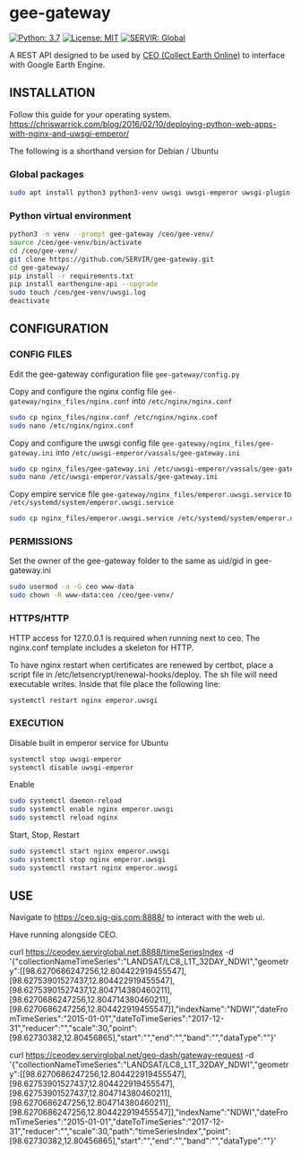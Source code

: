 # gee-gateway

[![Python: 3.7](https://img.shields.io/badge/python-3.7-blue.svg)](https://www.python.org/)
[![License: MIT](https://img.shields.io/badge/License-MIT-yellow.svg)](https://opensource.org/licenses/MIT)
[![SERVIR: Global](https://img.shields.io/badge/SERVIR-Global-green)](https://servirglobal.net)

A REST API designed to be used by [CEO (Collect Earth Online)](https://github.com/openforis/collect-earth-online) to interface with Google Earth Engine.

## INSTALLATION

Follow this guide for your operating system. https://chriswarrick.com/blog/2016/02/10/deploying-python-web-apps-with-nginx-and-uwsgi-emperor/

The following is a shorthand version for Debian / Ubuntu

### Global packages

```bash
sudo apt install python3 python3-venv uwsgi uwsgi-emperor uwsgi-plugin-python3 nginx-full
```

### Python virtual environment

```bash
python3 -m venv --prompt gee-gateway /ceo/gee-venv/
source /ceo/gee-venv/bin/activate
cd /ceo/gee-venv/
git clone https://github.com/SERVIR/gee-gateway.git
cd gee-gateway/
pip install -r requirements.txt
pip install earthengine-api --upgrade
sudo touch /ceo/gee-venv/uwsgi.log
deactivate
```

## CONFIGURATION

### CONFIG FILES

Edit the gee-gateway configuration file `gee-gateway/config.py`

Copy and configure the nginx config file `gee-gateway/nginx_files/nginx.conf` into `/etc/nginx/nginx.conf`
```bash
sudo cp nginx_files/nginx.conf /etc/nginx/nginx.conf
sudo nano /etc/nginx/nginx.conf
```


Copy and configure the uwsgi config file `gee-gateway/nginx_files/gee-gateway.ini` into `/etc/uwsgi-emperor/vassals/gee-gateway.ini`
```bash
sudo cp nginx_files/gee-gateway.ini /etc/uwsgi-emperor/vassals/gee-gateway.ini
sudo nano /etc/uwsgi-emperor/vassals/gee-gateway.ini
```

Copy empire service file `gee-gateway/nginx_files/emperor.uwsgi.service` to `/etc/systemd/system/emperor.uwsgi.service`
```bash
sudo cp nginx_files/emperor.uwsgi.service /etc/systemd/system/emperor.uwsgi.service
```

### PERMISSIONS

Set the owner of the gee-gateway folder to the same as uid/gid in gee-gateway.ini
```bash
sudo usermod -a -G ceo www-data
sudo chown -R www-data:ceo /ceo/gee-venv/
```

### HTTPS/HTTP

HTTP access for 127.0.0.1 is required when running next to ceo. The nginx.conf
template includes a skeleton for HTTP.

To have nginx restart when certificates are renewed by certbot, place a script
file in /etc/letsencrypt/renewal-hooks/deploy. The sh file will need executable
writes. Inside that file place the following line:

```bash
systemctl restart nginx emperor.uwsgi
```

### EXECUTION

Disable built in emperor service for Ubuntu

```bash
systemctl stop uwsgi-emperor
systemctl disable uwsgi-emperor
```

Enable

```bash
sudo systemctl daemon-reload
sudo systemctl enable nginx emperor.uwsgi
sudo systemctl reload nginx
```

Start, Stop, Restart

```bash
sudo systemctl start nginx emperor.uwsgi
sudo systemctl stop nginx emperor.uwsgi
sudo systemctl restart nginx emperor.uwsgi
```

## USE

Navigate to https://ceo.sig-gis.com:8888/ to interact with the web ui.

Have running alongside CEO.

curl https://ceodev.servirglobal.net:8888/timeSeriesIndex -d '{"collectionNameTimeSeries":"LANDSAT/LC8_L1T_32DAY_NDWI","geometry":[[98.6270686247256,12.804422919455547],[98.62753901527437,12.804422919455547],[98.62753901527437,12.804714380460211],[98.6270686247256,12.804714380460211],[98.6270686247256,12.804422919455547]],"indexName":"NDWI","dateFromTimeSeries":"2015-01-01","dateToTimeSeries":"2017-12-31","reducer":"","scale":30,"point":[98.62730382,12.80456865],"start":"","end":"","band":"","dataType":""}'

curl https://ceodev.servirglobal.net/geo-dash/gateway-request -d '{"collectionNameTimeSeries":"LANDSAT/LC8_L1T_32DAY_NDWI","geometry":[[98.6270686247256,12.804422919455547],[98.62753901527437,12.804422919455547],[98.62753901527437,12.804714380460211],[98.6270686247256,12.804714380460211],[98.6270686247256,12.804422919455547]],"indexName":"NDWI","dateFromTimeSeries":"2015-01-01","dateToTimeSeries":"2017-12-31","reducer":"","scale":30,"path":"timeSeriesIndex","point":[98.62730382,12.80456865],"start":"","end":"","band":"","dataType":""}'
